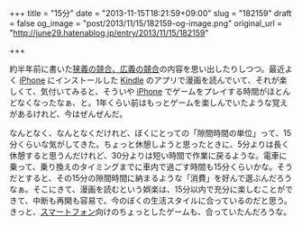 +++
title = "15分"
date = "2013-11-15T18:21:59+09:00"
slug = "182159"
draft = false
og_image = "post/2013/11/15/182159-og-image.png"
original_url = "http://june29.hatenablog.jp/entry/2013/11/15/182159"

+++

<p>約半年前に書いた<a href="http://june29.hatenablog.jp/entry/2013/04/04/203416" title="狭義の競合、広義の競合 - 29%の純情な感情">狭義の競合、広義の競合</a>の内容を思い出したりしつつ。最近よく <a class="keyword" href="http://d.hatena.ne.jp/keyword/iPhone">iPhone</a> にインストールした <a class="keyword" href="http://d.hatena.ne.jp/keyword/Kindle">Kindle</a> のアプリで漫画を読んでいて、それが楽しくて、気付いてみると、そういや <a class="keyword" href="http://d.hatena.ne.jp/keyword/iPhone">iPhone</a> でゲームをプレイする時間がほとんどなくなったなぁ、と。1年くらい前はもっとゲームを楽しんでいたような覚えがあるけれど、今はぜんぜんだ。</p>
<p>なんとなく、なんとなくだけれど、ぼくにとっての「隙間時間の単位」って、15分くらいな気がしてきた。ちょっと休憩しようと思ったときに、5分よりは長く休憩すると思うんだけれど、30分よりは短い時間で作業に戻るような。電車に乗って、乗り換えのタイミングまでに車内で過ごす時間も15分くらいかな。そうだとすると、その15分の隙間時間に納まるような「消費」を好んで選ぶんだろうなぁ。そこにきて、漫画を読むという娯楽は、15分以内で充分に楽しむことができて、中断も再開も容易で、今のぼくの生活スタイルに合っているのだと思う。きっと、<a class="keyword" href="http://d.hatena.ne.jp/keyword/%A5%B9%A5%DE%A1%BC%A5%C8%A5%D5%A5%A9%A5%F3">スマートフォン</a>向けのちょっとしたゲームも、合っていたんだろうな。</p>